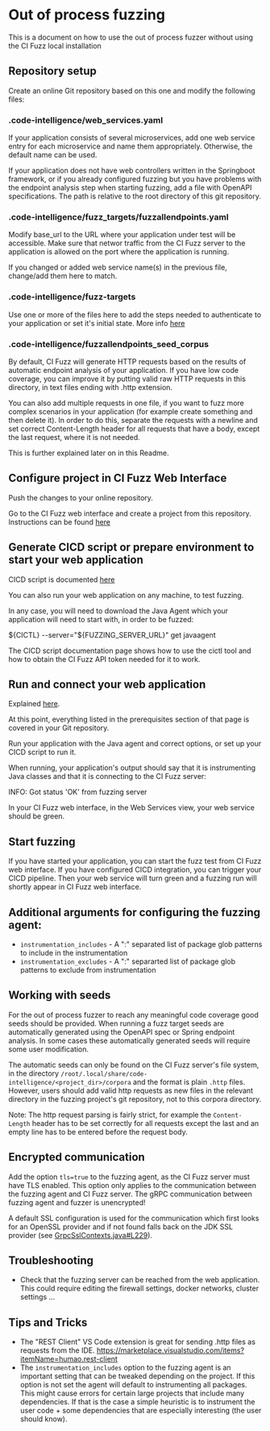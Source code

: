 # Out of process fuzzing

This is a document on how to use the out of process fuzzer without using the CI Fuzz local installation

## Repository setup

Create an online Git repository based on this one and modify the following files:

### .code-intelligence/web_services.yaml

If your application consists of several microservices, add one web service entry for each microservice and name them appropriately. Otherwise, the default name can be used.

If your application does not have web controllers written in the Springboot framework, or if you already configured fuzzing but you have problems with the endpoint analysis step when starting fuzzing, add a file with OpenAPI specifications. The path is relative to the root directory of this git repository.

### .code-intelligence/fuzz_targets/fuzzallendpoints.yaml

Modify base_url to the URL where your application under test will be accessible. Make sure that networ traffic from the CI Fuzz server to the application is allowed on the port where the application is running.

If you changed or added web service name(s) in the previous file, change/add them here to match.

### .code-intelligence/fuzz-targets

Use one or more of the files here to add the steps needed to authenticate to your application or set it's initial state. More info [here](https://help.code-intelligence.com/configure-http-headers)

### .code-intelligence/fuzzallendpoints_seed_corpus

By default, CI Fuzz will generate HTTP requests based on the results of automatic endpoint analysis of your application. If you have low code coverage, you can improve it by putting valid raw HTTP requests in this directory, in text files ending with .http extension. 

You can also add multiple requests in one file, if you want to fuzz more complex scenarios in your application (for example create something and then delete it). In order to do this, separate the requests with a newline and set correct Content-Length header for all requests that have a body, except the last request, where it is not needed.

This is further explained later on in this Readme.

## Configure project in CI Fuzz Web Interface

Push the changes to your online repository.

Go to the CI Fuzz web interface and create a project from this repository. Instructions can be found [here](https://help.code-intelligence.com/using-the-web-app)

## Generate CICD script or prepare environment to start your web application

CICD script is documented [here](https://help.code-intelligence.com/continuous-fuzzing-setup)

You can also run your web application on any machine, to test fuzzing. 

In any case, you will need to download the Java Agent which your application will need to start with, in order to be fuzzed:

${CICTL} --server="${FUZZING_SERVER_URL}" get javaagent

The CICD script documentation page shows how to use the cictl tool and how to obtain the CI Fuzz API token needed for it to work.

## Run and connect your web application

Explained [here](https://help.code-intelligence.com/configure-your-web-app-for-fuzzing-with-ci-fuzz-server). 

At this point, everything listed in the prerequisites section of that page is covered in your Git repository.

Run your application with the Java agent and correct options, or set up your CICD script to run it.

When running, your application's output should say that it is instrumenting Java classes and that it is connecting to the CI Fuzz server:

INFO: Got status 'OK' from fuzzing server

In your CI Fuzz web interface, in the Web Services view, your web service should be green.

## Start fuzzing

If you have started your application, you can start the fuzz test from CI Fuzz web interface. If you have configured CICD integration, you can trigger your CICD pipeline. Then your web service will turn green and a fuzzing run will shortly appear in CI Fuzz web interface.

## Additional arguments for configuring the fuzzing agent:

- `instrumentation_includes` - A ":" separated list of package glob patterns to include in the instrumentation
- `instrumentation_excludes` - A ":" separarted list of package glob patterns to exclude from instrumentation

## Working with seeds

For the out of process fuzzer to reach any meaningful code coverage good seeds should be provided.
When running a fuzz target seeds are automatically generated using the OpenAPI spec or Spring endpoint
analysis. In some cases these automatically generated seeds will require some user modification.

The automatic seeds can only be found on the CI Fuzz server's file system, in the directory  `/root/.local/share/code-intelligence/<project_dir>/corpora` and the format
is plain `.http` files. However, users should add valid http requests as new files in the relevant directory in the fuzzing project's git repository, not to this corpora directory.

Note: The http request parsing is fairly strict, for example the `Content-Length` header has to be set correctly for all requests except the last and an
empty line has to be entered before the request body.

## Encrypted communication

Add the option `tls=true` to the fuzzing agent, as the CI Fuzz server must have TLS enabled. This option only applies to the
communication between the fuzzing agent and CI Fuzz server. The gRPC communication between fuzzing agent and fuzzer is
unencrypted!

A default SSL configuration is used for the communication which first looks for an OpenSSL provider and if not found
falls back on the JDK SSL provider (see [GrpcSslContexts.java#L229](https://github.com/grpc/grpc-java/blob/814655cdde5797854289ce5c2ec3e7b80ce0cf44/netty/src/main/java/io/grpc/netty/GrpcSslContexts.java#L229)).

## Troubleshooting

- Check that the fuzzing server can be reached from the web application. This could require editing the firewall settings,
docker networks, cluster settings ...

## Tips and Tricks

- The "REST Client" VS Code extension is great for sending .http files as requests from the IDE.
https://marketplace.visualstudio.com/items?itemName=humao.rest-client
- The `instrumentation_includes` option to the fuzzing agent is an important setting that can be tweaked depending on
the project. If this option is not set the agent will default to instrumenting all packages. This might cause errors
for certain large projects that include many dependencies. If that is the case a simple heuristic is to instrument the
user code + some dependencies that are especially interesting (the user should know).

